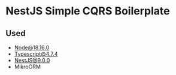 # NestJS Simple CQRS Boilerplate

## Used

- Node@18.16.0
- Typescript@4.7.4
- NestJS@9.0.0
- MikroORM
